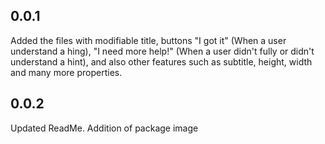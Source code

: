 ## 0.0.1

Added the files with modifiable title, buttons "I got it" (When a user understand a hing), "I need more help!" (When a user didn't fully or didn't understand a hint),
and also other features such as subtitle, height, width and many more properties.

## 0.0.2

Updated ReadMe. Addition of package image
